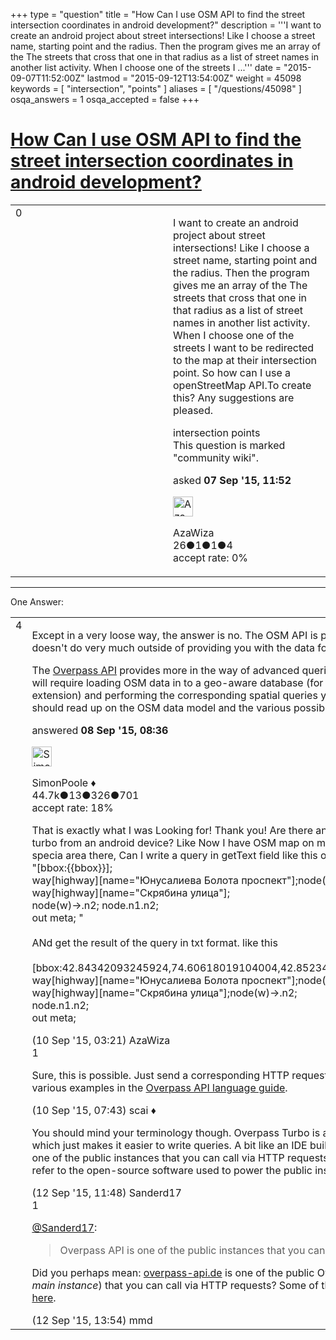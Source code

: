 +++
type = "question"
title = "How Can I use OSM API to find the street intersection coordinates in android development?"
description = '''I want to create an android project about street intersections! Like I choose a street name, starting point and the radius. Then the program gives me an array of the The streets that cross that one in that radius as a list of street names in another list activity. When I choose one of the streets I ...'''
date = "2015-09-07T11:52:00Z"
lastmod = "2015-09-12T13:54:00Z"
weight = 45098
keywords = [ "intersection", "points" ]
aliases = [ "/questions/45098" ]
osqa_answers = 1
osqa_accepted = false
+++

<div class="headNormal">

# [How Can I use OSM API to find the street intersection coordinates in android development?](/questions/45098/how-can-i-use-osm-api-to-find-the-street-intersection-coordinates-in-android-development)

</div>

<div id="main-body">

<div id="askform">

<table id="question-table" style="width:100%;">
<colgroup>
<col style="width: 50%" />
<col style="width: 50%" />
</colgroup>
<tbody>
<tr>
<td style="width: 30px; vertical-align: top"><div class="vote-buttons">
<span id="post-45098-upvote" class="ajax-command post-vote up" rel="nofollow" title="I like this post (click again to cancel)"> </span>
<div id="post-45098-score" class="post-score" title="current number of votes">
0
</div>
<span id="post-45098-downvote" class="ajax-command post-vote down" rel="nofollow" title="I dont like this post (click again to cancel)"> </span> <span id="favorite-mark" class="ajax-command favorite-mark" rel="nofollow" title="mark/unmark this question as favorite (click again to cancel)"> </span>
<div id="favorite-count" class="favorite-count">
&#10;</div>
</div></td>
<td><div id="item-right">
<div class="question-body">
<p>I want to create an android project about street intersections! Like I choose a street name, starting point and the radius. Then the program gives me an array of the The streets that cross that one in that radius as a list of street names in another list activity. When I choose one of the streets I want to be redirected to the map at their intersection point. So how can I use a openStreetMap API.To create this? Any suggestions are pleased.</p>
</div>
<div id="question-tags" class="tags-container tags">
<span class="post-tag tag-link-intersection" rel="tag" title="see questions tagged &#39;intersection&#39;">intersection</span> <span class="post-tag tag-link-points" rel="tag" title="see questions tagged &#39;points&#39;">points</span>
</div>
<div id="question-controls" class="post-controls">
<div class="community-wiki">
This question is marked "community wiki".
</div>
</div>
<div class="post-update-info-container">
<div class="post-update-info post-update-info-user">
<p>asked <strong>07 Sep '15, 11:52</strong></p>
<img src="https://secure.gravatar.com/avatar/e59db41fb4c0996e512149db6cfbb7d4?s=32&amp;d=identicon&amp;r=g" class="gravatar" width="32" height="32" alt="AzaWiza&#39;s gravatar image" />
<p><span>AzaWiza</span><br />
<span class="score" title="26 reputation points">26</span><span title="1 badges"><span class="badge1">●</span><span class="badgecount">1</span></span><span title="1 badges"><span class="silver">●</span><span class="badgecount">1</span></span><span title="4 badges"><span class="bronze">●</span><span class="badgecount">4</span></span><br />
<span class="accept_rate" title="Rate of the user&#39;s accepted answers">accept rate:</span> <span title="AzaWiza has no accepted answers">0%</span></p>
</div>
</div>
<div id="comments-container-45098" class="comments-container">
&#10;</div>
<div id="comment-tools-45098" class="comment-tools">
&#10;</div>
<div class="clear">
&#10;</div>
<div id="comment-45098-form-container" class="comment-form-container">
&#10;</div>
<div class="clear">
&#10;</div>
</div></td>
</tr>
</tbody>
</table>

------------------------------------------------------------------------

<div class="tabBar">

<span id="sort-top"></span>

<div class="headQuestions">

One Answer:

</div>

</div>

<span id="45112"></span>

<div id="answer-container-45112" class="answer">

<table style="width:100%;">
<colgroup>
<col style="width: 50%" />
<col style="width: 50%" />
</colgroup>
<tbody>
<tr>
<td style="width: 30px; vertical-align: top"><div class="vote-buttons">
<span id="post-45112-upvote" class="ajax-command post-vote up" rel="nofollow" title="I like this post (click again to cancel)"> </span>
<div id="post-45112-score" class="post-score" title="current number of votes">
4
</div>
<span id="post-45112-downvote" class="ajax-command post-vote down" rel="nofollow" title="I dont like this post (click again to cancel)"> </span>
</div></td>
<td><div class="item-right">
<div class="answer-body">
<p>Except in a very loose way, the answer is no. The OSM API is primarly for editing OSM data and doesn't do very much outside of providing you with the data for a specific region.</p>
<p>The <a href="http://wiki.openstreetmap.org/wiki/Overpass_API">Overpass API</a> provides more in the way of advanced queries, but I suspect your requirements will require loading OSM data in to a geo-aware database (for example Postgres with the PostGIS extension) and performing the corresponding spatial queries yourself. Before you do that you should read up on the OSM data model and the various possible database schemas.</p>
</div>
<div class="answer-controls post-controls">
&#10;</div>
<div class="post-update-info-container">
<div class="post-update-info post-update-info-user">
<p>answered <strong>08 Sep '15, 08:36</strong></p>
<img src="https://secure.gravatar.com/avatar/ad2513d6f8e3d709d576ace900c12fa5?s=32&amp;d=identicon&amp;r=g" class="gravatar" width="32" height="32" alt="SimonPoole&#39;s gravatar image" />
<p><span>SimonPoole ♦</span><br />
<span class="score" title="44667 reputation points"><span>44.7k</span></span><span title="13 badges"><span class="badge1">●</span><span class="badgecount">13</span></span><span title="326 badges"><span class="silver">●</span><span class="badgecount">326</span></span><span title="701 badges"><span class="bronze">●</span><span class="badgecount">701</span></span><br />
<span class="accept_rate" title="Rate of the user&#39;s accepted answers">accept rate:</span> <span title="SimonPoole has 209 accepted answers">18%</span></p>
</div>
</div>
<div id="comments-container-45112" class="comments-container">
<span id="45151"></span>
<div id="comment-45151" class="comment">
<div id="post-45151-score" class="comment-score">
&#10;</div>
<div class="comment-text">
<p>That is exactly what I was Looking for! Thank you! Are there any way to send a query to overpass turbo from an android device? Like Now I have OSM map on my android devidce. by choosing a specia area there, Can I write a query in getText field like this one<br />
"[bbox:{{bbox}}];<br />
way[highway][name="Юнусалиева Болота проспект"];node(w)-&gt;.n1;<br />
way[highway][name="Скрябина улица"];<br />
node(w)-&gt;.n2; node.n1.n2;<br />
out meta; "<br />
<br />
ANd get the result of the query in txt format. like this<br />
<br />
[bbox:42.84342093245924,74.60618019104004,42.85234094569768,74.63012695312499];<br />
way[highway][name="Юнусалиева Болота проспект"];node(w)-&gt;.n1;<br />
way[highway][name="Скрябина улица"];node(w)-&gt;.n2;<br />
node.n1.n2;<br />
out meta;</p>
</div>
<div id="comment-45151-info" class="comment-info">
<span class="comment-age">(10 Sep '15, 03:21)</span> <span class="comment-user userinfo">AzaWiza</span>
</div>
</div>
<span id="45154"></span>
<div id="comment-45154" class="comment">
<div id="post-45154-score" class="comment-score">
1
</div>
<div class="comment-text">
<p>Sure, this is possible. Just send a corresponding HTTP request and parse the response. See the various examples in the <a href="https://wiki.openstreetmap.org/wiki/Overpass_API/Language_Guide">Overpass API language guide</a>.</p>
</div>
<div id="comment-45154-info" class="comment-info">
<span class="comment-age">(10 Sep '15, 07:43)</span> <span class="comment-user userinfo">scai ♦</span>
</div>
</div>
<span id="45206"></span>
<div id="comment-45206" class="comment">
<div id="post-45206-score" class="comment-score">
&#10;</div>
<div class="comment-text">
<p>You should mind your terminology though. Overpass Turbo is a website build around Overpass API which just makes it easier to write queries. A bit like an IDE build around a compiler. Overpass API is one of the public instances that you can call via HTTP requests. However, Overpass API may also refer to the open-source software used to power the public instances.</p>
</div>
<div id="comment-45206-info" class="comment-info">
<span class="comment-age">(12 Sep '15, 11:48)</span> <span class="comment-user userinfo">Sanderd17</span>
</div>
</div>
<span id="45207"></span>
<div id="comment-45207" class="comment">
<div id="post-45207-score" class="comment-score">
1
</div>
<div class="comment-text">
<p><a href="http://help.openstreetmap.org/users/280/sanderd17"></a><a href="http://help.openstreetmap.org/users/280/sanderd17">@Sanderd17</a>:</p>
<blockquote>
<p>Overpass API is one of the public instances that you can call via HTTP requests.</p>
</blockquote>
<p>Did you perhaps mean: <a href="http://overpass-api.de/">overpass-api.de</a> is one of the public Overpass API instances (in fact it's the <em>main instance</em>) that you can call via HTTP requests? Some of the other public instances are listed <a href="https://wiki.openstreetmap.org/wiki/Overpass_API#Introduction">here</a>.</p>
</div>
<div id="comment-45207-info" class="comment-info">
<span class="comment-age">(12 Sep '15, 13:54)</span> <span class="comment-user userinfo">mmd</span>
</div>
</div>
</div>
<div id="comment-tools-45112" class="comment-tools">
&#10;</div>
<div class="clear">
&#10;</div>
<div id="comment-45112-form-container" class="comment-form-container">
&#10;</div>
<div class="clear">
&#10;</div>
</div></td>
</tr>
</tbody>
</table>

</div>

<div class="paginator-container-left">

</div>

</div>

</div>

